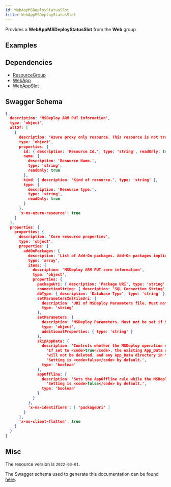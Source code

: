 ```yaml
---
id: WebAppMSDeployStatusSlot
title: WebAppMSDeployStatusSlot
---
```

Provides a **WebAppMSDeployStatusSlot** from the **Web** group
## Examples
## Dependencies
- [ResourceGroup](../Resources/ResourceGroup.md)
- [WebApp](../Web/WebApp.md)
- [WebAppSlot](../Web/WebAppSlot.md)
## Swagger Schema
```json
{
  description: 'MSDeploy ARM PUT information',
  type: 'object',
  allOf: [
    {
      description: 'Azure proxy only resource. This resource is not tracked by Azure Resource Manager.',
      type: 'object',
      properties: {
        id: { description: 'Resource Id.', type: 'string', readOnly: true },
        name: {
          description: 'Resource Name.',
          type: 'string',
          readOnly: true
        },
        kind: { description: 'Kind of resource.', type: 'string' },
        type: {
          description: 'Resource type.',
          type: 'string',
          readOnly: true
        }
      },
      'x-ms-azure-resource': true
    }
  ],
  properties: {
    properties: {
      description: 'Core resource properties',
      type: 'object',
      properties: {
        addOnPackages: {
          description: 'List of Add-On packages. Add-On packages implicitly enable the Do Not Delete MSDeploy rule.',
          type: 'array',
          items: {
            description: 'MSDeploy ARM PUT core information',
            type: 'object',
            properties: {
              packageUri: { description: 'Package URI', type: 'string' },
              connectionString: { description: 'SQL Connection String', type: 'string' },
              dbType: { description: 'Database Type', type: 'string' },
              setParametersXmlFileUri: {
                description: 'URI of MSDeploy Parameters file. Must not be set if SetParameters is used.',
                type: 'string'
              },
              setParameters: {
                description: 'MSDeploy Parameters. Must not be set if SetParametersXmlFileUri is used.',
                type: 'object',
                additionalProperties: { type: 'string' }
              },
              skipAppData: {
                description: 'Controls whether the MSDeploy operation skips the App_Data directory.\n' +
                  'If set to <code>true</code>, the existing App_Data directory on the destination\n' +
                  'will not be deleted, and any App_Data directory in the source will be ignored.\n' +
                  'Setting is <code>false</code> by default.',
                type: 'boolean'
              },
              appOffline: {
                description: 'Sets the AppOffline rule while the MSDeploy operation executes.\n' +
                  'Setting is <code>false</code> by default.',
                type: 'boolean'
              }
            }
          },
          'x-ms-identifiers': [ 'packageUri' ]
        }
      },
      'x-ms-client-flatten': true
    }
  }
}
```
## Misc
The resource version is `2022-03-01`.

The Swagger schema used to generate this documentation can be found [here](https://github.com/Azure/azure-rest-api-specs/tree/main/specification/web/resource-manager/Microsoft.Web/stable/2022-03-01/WebApps.json).
